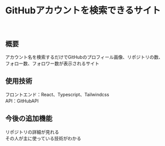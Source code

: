 # GitHubアカウントを検索できるサイト  　　　
## 概要  
アカウント名を検索するだけでGitHubのプロフィール画像、リポジトリの数、フォロー数、フォロワー数が表示されるサイト  
## 使用技術  
フロントエンド：React、Typescript、Tailwindcss  
API：GitHubAPI
## 今後の追加機能  
リポジトリの詳細が見れる  
その人が主に使っている技術がわかる
